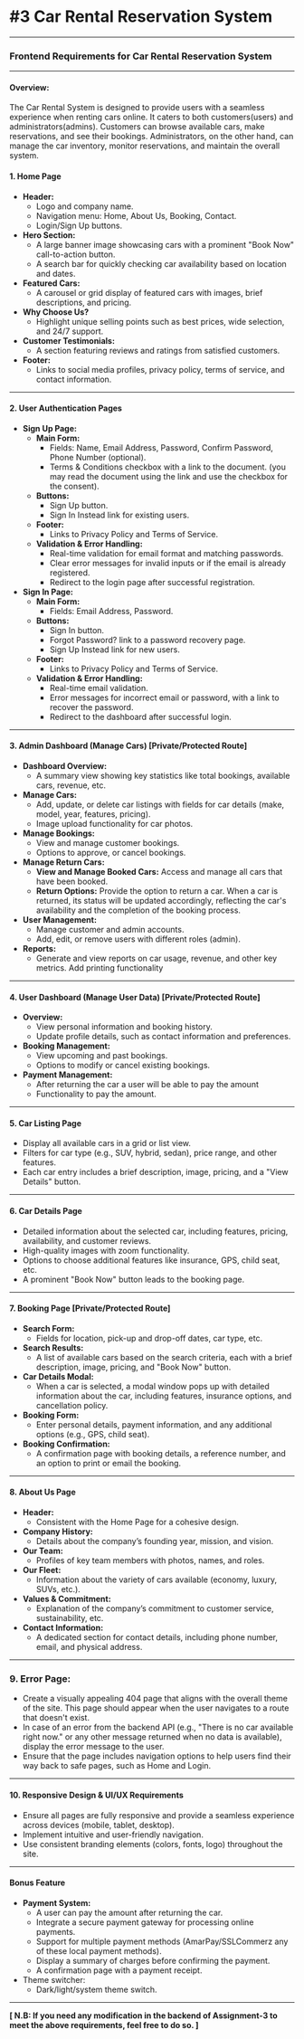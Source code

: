 # #3 Car Rental Reservation System

* * *

### **Frontend Requirements for Car Rental Reservation System**

* * *

#### **Overview:**

The Car Rental System is designed to provide users with a seamless experience when renting cars online. It caters to both customers(users) and administrators(admins). Customers can browse available cars, make reservations, and see their bookings. Administrators, on the other hand, can manage the car inventory, monitor reservations, and maintain the overall system.

  

#### **1\. Home Page**

*   **Header:**
    *   Logo and company name.
    *   Navigation menu: Home, About Us, Booking, Contact.
    *   Login/Sign Up buttons.
*   **Hero Section:**
    *   A large banner image showcasing cars with a prominent "Book Now" call-to-action button.
    *   A search bar for quickly checking car availability based on location and dates.
*   **Featured Cars:**
    *   A carousel or grid display of featured cars with images, brief descriptions, and pricing.
*   **Why Choose Us?**
    *   Highlight unique selling points such as best prices, wide selection, and 24/7 support.
*   **Customer Testimonials:**
    *   A section featuring reviews and ratings from satisfied customers.
*   **Footer:**
    *   Links to social media profiles, privacy policy, terms of service, and contact information.

* * *

#### **2\. User Authentication Pages**

*   **Sign Up Page:**
    *   **Main Form:**
        *   Fields: Name, Email Address, Password, Confirm Password, Phone Number (optional).
        *   Terms & Conditions checkbox with a link to the document. (you may read the document using the link and use the checkbox for the consent).
    *   **Buttons:**
        *   Sign Up button.
        *   Sign In Instead link for existing users.
    *   **Footer:**
        *   Links to Privacy Policy and Terms of Service.
    *   **Validation & Error Handling:**
        *   Real-time validation for email format and matching passwords.
        *   Clear error messages for invalid inputs or if the email is already registered.
        *   Redirect to the login page after successful registration.
*   **Sign In Page:**
    *   **Main Form:**
        *   Fields: Email Address, Password.
    *   **Buttons:**
        *   Sign In button.
        *   Forgot Password? link to a password recovery page.
        *   Sign Up Instead link for new users.
    *   **Footer:**
        *   Links to Privacy Policy and Terms of Service.
    *   **Validation & Error Handling:**
        *   Real-time email validation.
        *   Error messages for incorrect email or password, with a link to recover the password.
        *   Redirect to the dashboard after successful login.

* * *

#### **3\. Admin Dashboard (Manage Cars) \[Private/Protected Route\]**

*   **Dashboard Overview:**
    *   A summary view showing key statistics like total bookings, available cars, revenue, etc.
*   **Manage Cars:**
    *   Add, update, or delete car listings with fields for car details (make, model, year, features, pricing).
    *   Image upload functionality for car photos.
*   **Manage Bookings:**
    *   View and manage customer bookings.
    *   Options to approve, or cancel bookings.
*   **Manage Return Cars:**
    *   **View and Manage Booked Cars:** Access and manage all cars that have been booked.
    *   **Return Options:** Provide the option to return a car. When a car is returned, its status will be updated accordingly, reflecting the car's availability and the completion of the booking process.
*   **User Management:**
    *   Manage customer and admin accounts.
    *   Add, edit, or remove users with different roles (admin).
*   **Reports:**
    *   Generate and view reports on car usage, revenue, and other key metrics. Add printing functionality

* * *

#### **4\. User Dashboard (Manage User Data) \[Private/Protected Route\]**

*   **Overview:**
    *   View personal information and booking history.
    *   Update profile details, such as contact information and preferences.
*   **Booking Management:**
    *   View upcoming and past bookings.
    *   Options to modify or cancel existing bookings.
*   **Payment Management:**
    *   After returning the car a user will be able to pay the amount
    *   Functionality to pay the amount.

* * *

#### **5\. Car Listing Page**

*   Display all available cars in a grid or list view.
*   Filters for car type (e.g., SUV, hybrid, sedan), price range, and other features.
*   Each car entry includes a brief description, image, pricing, and a "View Details" button.

* * *

#### **6\. Car Details Page**

*   Detailed information about the selected car, including features, pricing, availability, and customer reviews.
*   High-quality images with zoom functionality.
*   Options to choose additional features like insurance, GPS, child seat, etc.
*   A prominent "Book Now" button leads to the booking page.

* * *

#### **7\. Booking Page \[Private/Protected Route\]**

*   **Search Form:**
    *   Fields for location, pick-up and drop-off dates, car type, etc.
*   **Search Results:**
    *   A list of available cars based on the search criteria, each with a brief description, image, pricing, and "Book Now" button.
*   **Car Details Modal:**
    *   When a car is selected, a modal window pops up with detailed information about the car, including features, insurance options, and cancellation policy.
*   **Booking Form:**
    *   Enter personal details, payment information, and any additional options (e.g., GPS, child seat).
*   **Booking Confirmation:**
    *   A confirmation page with booking details, a reference number, and an option to print or email the booking.

* * *

#### **8\. About Us Page**

*   **Header:**
    *   Consistent with the Home Page for a cohesive design.
*   **Company History:**
    *   Details about the company’s founding year, mission, and vision.
*   **Our Team:**
    *   Profiles of key team members with photos, names, and roles.
*   **Our Fleet:**
    *   Information about the variety of cars available (economy, luxury, SUVs, etc.).
*   **Values & Commitment:**
    *   Explanation of the company’s commitment to customer service, sustainability, etc.
*   **Contact Information:**
    *   A dedicated section for contact details, including phone number, email, and physical address.

* * *

### 9\. Error Page:

*   Create a visually appealing 404 page that aligns with the overall theme of the site. This page should appear when the user navigates to a route that doesn't exist.
*   In case of an error from the backend API (e.g., "There is no car available right now." or any other message returned when no data is available), display the error message to the user.
*   Ensure that the page includes navigation options to help users find their way back to safe pages, such as Home and Login.

* * *

#### **10\. Responsive Design & UI/UX Requirements**

*   Ensure all pages are fully responsive and provide a seamless experience across devices (mobile, tablet, desktop).
*   Implement intuitive and user-friendly navigation.
*   Use consistent branding elements (colors, fonts, logo) throughout the site.

* * *

#### **Bonus Feature**

*   **Payment System:**
    *   A user can pay the amount after returning the car.
    *   Integrate a secure payment gateway for processing online payments.
    *   Support for multiple payment methods (AmarPay/SSLCommerz any of these local payment methods).
    *   Display a summary of charges before confirming the payment.
    *   A confirmation page with a payment receipt.
*   Theme switcher:
    *   Dark/light/system theme switch.

* * *

**\[ N.B: If you need any modification in the backend of Assignment-3 to meet the above requirements, feel free to do so. \]**